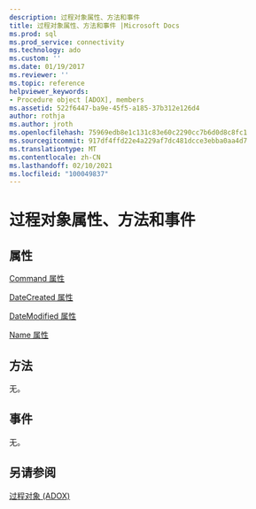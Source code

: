 ```yaml
---
description: 过程对象属性、方法和事件
title: 过程对象属性、方法和事件 |Microsoft Docs
ms.prod: sql
ms.prod_service: connectivity
ms.technology: ado
ms.custom: ''
ms.date: 01/19/2017
ms.reviewer: ''
ms.topic: reference
helpviewer_keywords:
- Procedure object [ADOX], members
ms.assetid: 522f6447-ba9e-45f5-a185-37b312e126d4
author: rothja
ms.author: jroth
ms.openlocfilehash: 75969edb8e1c131c83e60c2290cc7b6d0d8c8fc1
ms.sourcegitcommit: 917df4ffd22e4a229af7dc481dcce3ebba0aa4d7
ms.translationtype: MT
ms.contentlocale: zh-CN
ms.lasthandoff: 02/10/2021
ms.locfileid: "100049837"
---
```

# <a name="procedure-object-properties-methods-and-events"></a>过程对象属性、方法和事件
## <a name="properties"></a>属性  
 [Command 属性](./command-property-adox.md)  
  
 [DateCreated 属性](./datecreated-property-adox.md)  
  
 [DateModified 属性](./datemodified-property-adox.md)  
  
 [Name 属性](./name-property-adox.md)  
  
## <a name="methods"></a>方法  
 无。  
  
## <a name="events"></a>事件  
 无。  
  
## <a name="see-also"></a>另请参阅  
 [过程对象 (ADOX)](./procedure-object-adox.md)